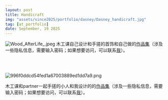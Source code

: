 ```yaml
---
layout: post
title: Handicraft				       
img: "assets/since2025/portfolio/dasney/Dasney_handicraft.jpg"           
tag: [at_portfolio]
date: September, 19 2025
---
```

![Wood_AfterLife_.jpeg](https://jc1108.github.io/jichc/assets/img/portfolio_photos_june0724/Wood_AfterLife_.jpeg)
木工课自己设计和手搓的首饰和自己做的[作品集](https://drive.google.com/file/d/1RkK2WovWU9hD4LiLy9elpjqmcYwBPRrE/view?usp=sharing)（涉及一些隐私信息，需要输入密码；如果想要访问，可以联系<a href="mailto:dienullhyp@outlook.com">我</a>）。


<br>

<br>

![996f0ddcd54fed1a67003889ed1dd7a9.png](https://i2.mjj.rip/2024/06/08/996f0ddcd54fed1a67003889ed1dd7a9.png)


木工课和partner一起手搓的小人和我设计的的[作品集](https://drive.google.com/file/d/175XdorDisbFAB6afm0TsKKszNLksPA61/view?usp=sharing)（涉及一些隐私信息，需要输入密码；如果想要访问，可以联系<a href="dienullhyp@outlook.com">我</a>）。

